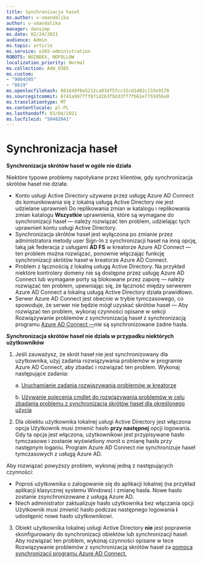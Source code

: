 ```yaml
---
title: Synchronizacja haseł
ms.author: v-smandalika
author: v-smandalika
manager: dansimp
ms.date: 02/24/2021
audience: Admin
ms.topic: article
ms.service: o365-administration
ROBOTS: NOINDEX, NOFOLLOW
localization_priority: Normal
ms.collection: Adm_O365
ms.custom:
- "9004595"
- "8619"
ms.openlocfilehash: 601649f6e5212ca03df5fcc32cd1d02c133e9170
ms.sourcegitcommit: 6741a997fff871d263f92d3ff7fb61e7755956a9
ms.translationtype: MT
ms.contentlocale: pl-PL
ms.lasthandoff: 03/04/2021
ms.locfileid: "50482041"
---
```

# <a name="password-synchronization"></a>Synchronizacja haseł

**Synchronizacja skrótów haseł w ogóle nie działa**

Niektóre typowe problemy napotykane przez klientów, gdy synchronizacja skrótów haseł nie działa:

- Konto usługi Active Directory używane przez usługę Azure AD Connect  do komunikowania się z lokalną usługą Active Directory nie jest udzielane uprawnień Do replikowania zmian w katalogu i replikowania zmian katalogu **Wszystkie** uprawnienia, które są wymagane do synchronizacji haseł — należy rozwiązać ten problem, udzielając tych uprawnień kontu usługi Active Directory.
- Synchronizacja skrótów haseł jest wyłączona po zmianie  przez administratora metody user Sign-In z synchronizacji haseł na inną opcję, taką jak  federacja z usługami **AD FS** w kreatorze Azure AD Connect — ten problem można rozwiązać, ponownie włączając funkcję synchronizacji skrótów haseł w kreatorze Azure AD Connect.
- Problem z łącznością z lokalną usługą Active Directory. Na przykład niektóre kontrolery domeny nie są dostępne [](https://docs.microsoft.com/azure/active-directory/hybrid/reference-connect-ports) przez usługę Azure AD Connect lub wymagane porty są blokowane przez zaporę — należy rozwiązać ten problem, upewniając się, że łączność między serwerem Azure AD Connect a lokalną usługą Active Directory działa prawidłowo.
- Serwer Azure AD Connect jest obecnie w trybie tymczasowego, co spowoduje, że serwer nie będzie mógł uzyskać skrótów haseł — Aby rozwiązać ten problem, wykonaj czynności opisane w sekcji Rozwiązywanie problemów z synchronizacją haseł z synchronizacją programu [Azure AD Connect —](https://docs.microsoft.com/azure/active-directory/hybrid/tshoot-connect-password-hash-synchronization)nie są synchronizowane żadne hasła.

**Synchronizacja skrótów haseł nie działa w przypadku niektórych użytkowników**

1. Jeśli zauważysz, że skrót haseł nie jest synchronizowany  dla użytkownika, użyj zadania rozwiązywania problemów w programie Azure AD Connect, aby zbadać i rozwiązać ten problem. Wykonaj następujące zadania:

    a. [Uruchamianie zadania rozwiązywania problemów w kreatorze](https://docs.microsoft.com/azure/active-directory/hybrid/tshoot-connect-objectsync)

    b. [Używanie polecenia cmdlet do rozwiązywania problemów w celu zbadania problemu z synchronizacją skrótów haseł dla określonego użycia](https://docs.microsoft.com/azure/active-directory/hybrid/tshoot-connect-password-hash-synchronization)

2. Dla obiektu użytkownika lokalnej usługi Active Directory jest włączona opcja Użytkownik musi zmienić hasło **przy następnej** opcji logowania. Gdy ta opcja jest włączona, użytkownikowi jest przypisywane hasło tymczasowe i zostanie wyświetlony monit o zmianę hasła przy następnym loganiu. Program Azure AD Connect nie synchronizuje haseł tymczasowych z usługą Azure AD.

Aby rozwiązać powyższy problem, wykonaj jedną z następujących czynności:

- Poproś użytkownika o zalogowanie się do aplikacji lokalnej (na przykład aplikacji klasycznej systemu Windows) i zmianę hasła. Nowe hasło zostanie zsynchronizowane z usługą Azure AD.
- Niech administrator zaktualizuje hasło użytkownika bez włączania opcji Użytkownik musi zmienić hasło podczas następnego logowania **i** udostępnić nowe hasło użytkownikowi.

3. Obiekt użytkownika lokalnej usługi Active Directory **nie** jest poprawnie skonfigurowany do synchronizacji obiektów lub synchronizacji haseł. Aby rozwiązać ten problem, wykonaj czynności opisane w tece Rozwiązywanie problemów z synchronizacją skrótów haseł za [pomocą synchronizacji programu Azure AD Connect.](https://docs.microsoft.com/azure/active-directory/hybrid/tshoot-connect-password-hash-synchronization)








